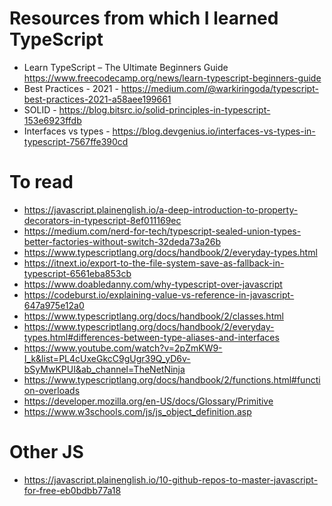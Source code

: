 # Resources from which I learned TypeScript
- Learn TypeScript – The Ultimate Beginners Guide https://www.freecodecamp.org/news/learn-typescript-beginners-guide
- Best Practices - 2021 - https://medium.com/@warkiringoda/typescript-best-practices-2021-a58aee199661
- SOLID - https://blog.bitsrc.io/solid-principles-in-typescript-153e6923ffdb
- Interfaces vs types - https://blog.devgenius.io/interfaces-vs-types-in-typescript-7567ffe390cd

# To read
- https://javascript.plainenglish.io/a-deep-introduction-to-property-decorators-in-typescript-8ef011169ec
- https://medium.com/nerd-for-tech/typescript-sealed-union-types-better-factories-without-switch-32deda73a26b
- https://www.typescriptlang.org/docs/handbook/2/everyday-types.html
- https://itnext.io/export-to-the-file-system-save-as-fallback-in-typescript-6561eba853cb
- https://www.doabledanny.com/why-typescript-over-javascript
- https://codeburst.io/explaining-value-vs-reference-in-javascript-647a975e12a0
- https://www.typescriptlang.org/docs/handbook/2/classes.html
- https://www.typescriptlang.org/docs/handbook/2/everyday-types.html#differences-between-type-aliases-and-interfaces
- https://www.youtube.com/watch?v=2pZmKW9-I_k&list=PL4cUxeGkcC9gUgr39Q_yD6v-bSyMwKPUI&ab_channel=TheNetNinja
- https://www.typescriptlang.org/docs/handbook/2/functions.html#function-overloads
- https://developer.mozilla.org/en-US/docs/Glossary/Primitive
- https://www.w3schools.com/js/js_object_definition.asp

# Other JS
- https://javascript.plainenglish.io/10-github-repos-to-master-javascript-for-free-eb0bdbb77a18
